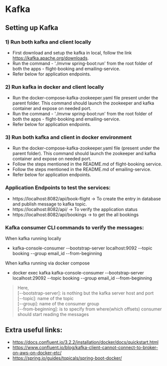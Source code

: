 # Kafka

## Setting up Kafka   

### 1) Run both kafka and client locally  
  - First download and setup the kafka in local, follow the link https://kafka.apache.org/downloads.  
  - Run the command - './mvnw spring-boot:run' from the root folder of both the apps - flight-booking and emailing-service.  
  - Refer below for application endpoints.  


### 2) Run kafka in docker and client locally  
  - Run the docker-compose-kafka-zookeeper.yaml file present under the parent folder. This command should launch the zookeeper and kafka container and expose on needed port.  
  - Run the command - './mvnw spring-boot:run' from the root folder of both the apps - flight-booking and emailing-service.  
  - Refer below for application endpoints.   


### 3) Run both kafka and client in docker environment  
  - Run the docker-compose-kafka-zookeeper.yaml file (present under the parent folder). This command should launch the zookeeper and kafka container and expose on needed port.  
  - Follow the steps mentioned in the README.md of flight-booking service.  
  - Follow the steps mentioned in the README.md of emailing-service.  
  - Refer below for application endpoints.      
  
  
### Application Endpoints to test the services:  
 - https://localhost:8082/api/book-flight  -> To create the entry in database and publish message to kafka topic.  
 - https://localhost:8082/api/  -> To verify the application status  
 - https://localhost:8082/api/bookings -> to get the all bookings  
 
### Kafka consumer CLI commands to verify the messages:  
  When kafka running locally
   - kafka-console-consumer --bootstrap-server localhost:9092 --topic booking --group email_id --from-beginning  
 
  When kafka running via docker compose  
   - docker exec kafka kafka-console-consumer --bootstrap-server localhost:29092 --topic booking --group email_id --from-beginning
         
 
 > Here,   
 > [--bootstrap-server]:  is nothing but the kafka server host and port  
 > [--topic]: name of the topic  
 > [--group]: name of the consumer group  
 > [--from-beginning]: is to specify from where(which offsets) consumer should start reading the messages  
 
  
## Extra useful links:
  - https://docs.confluent.io/3.2.2/installation/docker/docs/quickstart.html
  - https://www.confluent.io/blog/kafka-client-cannot-connect-to-broker-on-aws-on-docker-etc/   
  - https://spring.io/guides/topicals/spring-boot-docker/  